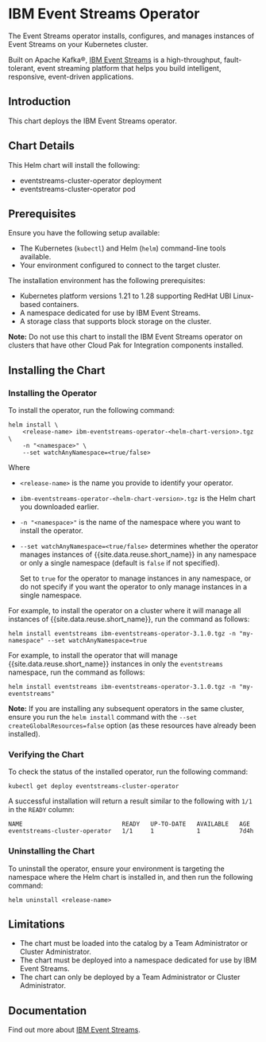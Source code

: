 # IBM Event Streams Operator

The Event Streams operator installs, configures, and manages instances of Event Streams on your Kubernetes cluster.

Built on Apache Kafka®, [IBM Event Streams](https://ibm.github.io/event-streams/) is a high-throughput, fault-tolerant, event streaming platform that helps you build intelligent, responsive, event-driven applications.

## Introduction

This chart deploys the IBM Event Streams operator.

## Chart Details

This Helm chart will install the following:

- eventstreams-cluster-operator deployment
- eventstreams-cluster-operator pod

## Prerequisites

Ensure you have the following setup available:

- The Kubernetes (`kubectl`) and Helm (`helm`) command-line tools available.
- Your environment configured to connect to the target cluster.


The installation environment has the following prerequisites:

- Kubernetes platform versions 1.21 to 1.28 supporting RedHat UBI Linux-based containers.
- A namespace dedicated for use by IBM Event Streams.
- A storage class that supports block storage on the cluster.

**Note:** Do not use this chart to install the IBM Event Streams operator on clusters that have other Cloud Pak for Integration components installed.

## Installing the Chart

### Installing the Operator

To install the operator, run the following command:

```
helm install \
    <release-name> ibm-eventstreams-operator-<helm-chart-version>.tgz \
    -n "<namespace>" \
    --set watchAnyNamespace=<true/false>
```

Where
- `<release-name>` is the name you provide to identify your operator.
- `ibm-eventstreams-operator-<helm-chart-version>.tgz` is the Helm chart you downloaded earlier.
- `-n "<namespace>"` is the name of the namespace where you want to install the operator.
- `--set watchAnyNamespace=<true/false>` determines whether the operator manages instances of {{site.data.reuse.short_name}} in any namespace or only a single namespace (default is `false` if not specified).

  Set to `true` for the operator to manage instances in any namespace, or do not specify if you want the operator to only manage instances in a single namespace.

For example, to install the operator on a cluster where it will manage all instances of {{site.data.reuse.short_name}}, run the command as follows:

`helm install eventstreams ibm-eventstreams-operator-3.1.0.tgz -n "my-namespace" --set watchAnyNamespace=true`

For example, to install the operator that will manage {{site.data.reuse.short_name}} instances in only the `eventstreams` namespace, run the command as follows:

`helm install eventstreams ibm-eventstreams-operator-3.1.0.tgz -n "my-eventstreams"`

**Note:** If you are installing any subsequent operators in the same cluster, ensure you run the `helm install` command with the `--set createGlobalResources=false` option (as these resources have already been installed).

### Verifying the Chart

To check the status of the installed operator, run the following command:

`kubectl get deploy eventstreams-cluster-operator`

A successful installation will return a result similar to the following with `1/1` in the `READY` column:

```
NAME                            READY   UP-TO-DATE   AVAILABLE   AGE
eventstreams-cluster-operator   1/1     1            1           7d4h
```

### Uninstalling the Chart

To uninstall the operator, ensure your environment is targeting the namespace where the Helm chart is installed in, and then run the following command:

```
helm uninstall <release-name>
```

## Limitations

- The chart must be loaded into the catalog by a Team Administrator or Cluster Administrator.
- The chart must be deployed into a namespace dedicated for use by IBM Event Streams.
- The chart can only be deployed by a Team Administrator or Cluster Administrator.

## Documentation

Find out more about [IBM Event Streams](https://ibm.github.io/event-streams/about/overview/).